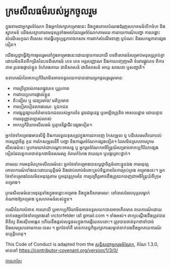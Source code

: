 # ក្រមសីលធម៌របស់អ្នកចូលរួម

ក្នុងនាមជាអ្នករួមចំណែក និងអ្នកថែរក្សាគម្រោងនេះ និងក្នុងគោលបំណងជំរុញសហគមន៍បើកចំហ និងស្វាគមន៍ 
យើងសន្យាគោរពមនុស្សទាំងអស់ដែលរួមចំណែកតាមរយៈការរាយការណ៍បញ្ហា ការបង្ហោះសំណើលក្ខណៈពិសេស 
ការធ្វើបច្ចុប្បន្នភាពឯកសារ ការដាក់សំណើរទាញ ឬបំណះ និងសកម្មភាពផ្សេងទៀត។

យើងប្តេជ្ញាធ្វើឱ្យការចូលរួមនៅក្នុងគម្រោងនេះដោយគ្មានការយាយី
បទពិសោធន៍សម្រាប់មនុស្សគ្រប់គ្នា ដោយមិនគិតពីកម្រិតនៃបទពិសោធន៍ ភេទ ភេទ
អត្តសញ្ញាណ និងការបញ្ចេញមតិ ទំនោរផ្លូវភេទ ពិការភាព រូបរាងផ្ទាល់ខ្លួន
ទំហំរាងកាយ ជាតិសាសន៍ ជាតិសាសន៍ អាយុ សាសនា ឬសញ្ជាតិ។

ឧទាហរណ៍នៃអាកប្បកិរិយាមិនអាចទទួលយកបានដោយអ្នកចូលរួមរួមមាន:

* ការប្រើប្រាស់ភាសាផ្លូវភេទ ឬរូបភាព
* ការវាយប្រហារផ្ទាល់ខ្លួន
* តិះដៀល ឬ ជេរប្រមាថ/ មតិប្រមាថ
* ការបៀតបៀនសាធារណៈ ឬឯកជន
* ការផ្សព្វផ្សាយព័ត៌មានឯកជនរបស់អ្នកដទៃ ដូចជារូបវន្ត ឬអេឡិចត្រូនិច អាសយដ្ឋាន ដោយគ្មានការអនុញ្ញាតច្បាស់លាស់
* អាកប្បកិរិយាអសីលធម៌ ឬគ្មានវិជ្ជាជីវៈផ្សេងទៀត។

អ្នកថែទាំគម្រោងមានសិទ្ធិ និងការទទួលខុសត្រូវក្នុងការដកចេញ កែសម្រួល ឬ
បដិសេធមតិយោបល់ ការប្តេជ្ញាចិត្ត កូដ ការកែសម្រួលវិគី បញ្ហា និងការរួមចំណែកផ្សេងទៀត។
ដែលមិនស្របតាមក្រមសីលធម៌នេះ ឬហាមឃាត់ជាបណ្តោះអាសន្ន ឬ
អ្នករួមចំណែកអចិន្ត្រៃយ៍សម្រាប់អាកប្បកិរិយាផ្សេងទៀតដែលពួកគេចាត់ទុកថាមិនសមរម្យ
គំរាមកំហែង វាយលុក ឬបង្កគ្រោះថ្នាក់។

តាមរយៈការអនុម័តក្រមសីលធម៌នេះ អ្នកថែទាំគម្រោងបានប្តេជ្ញាចិត្តចំពោះខ្លួនឯង
ការអនុវត្តគោលការណ៍ទាំងនេះដោយយុត្តិធម៌ និងជាប់លាប់ចំពោះគ្រប់ទិដ្ឋភាពនៃការគ្រប់គ្រង
គម្រោងនេះ។ អ្នកថែទាំគម្រោងដែលមិនអនុវត្តតាម ឬអនុវត្តក្រមនៃ
ការប្រព្រឹត្តអាចនឹងត្រូវដកចេញជាអចិន្ត្រៃយ៍ពីក្រុមគម្រោង។

ក្រមសីលធម៌នេះអនុវត្តទាំងក្នុងចន្លោះគម្រោង និងក្នុងទីសាធារណៈ
នៅពេលដែលបុគ្គលម្នាក់តំណាងឱ្យគម្រោង ឬសហគមន៍របស់ខ្លួន។

ករណីនៃការបំពាន ការយាយី ឬអាកប្បកិរិយាមិនអាចទទួលយកបានអាចកើតមាន
រាយការណ៍ដោយទាក់ទងអ្នកថែទាំគម្រោងនៅ victorfelder នៅ gmail.com ។ ទាំងអស់។
ពាក្យបណ្តឹងនឹងត្រូវបានពិនិត្យ និងស៊ើបអង្កេត ហើយនឹងផ្តល់លទ្ធផលក្នុងការឆ្លើយតបនោះ។
ត្រូវបានចាត់ទុកថាចាំបាច់ និងសមស្របតាមកាលៈទេសៈ។ អ្នកថែទាំគឺ
មានកាតព្វកិច្ចរក្សាការសម្ងាត់ទាក់ទងនឹងអ្នករាយការណ៍
ឧប្បត្តិហេតុ។


This Code of Conduct is adapted from the [សន្ធិសញ្ញាអ្នករួមចំណែក][homepage], កំណែ 1.3.0, មាននៅ https://contributor-covenant.org/version/1/3/0/

[homepage]: https://contributor-covenant.org

[ការបកប្រែ](README.md#translations)
